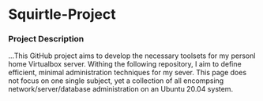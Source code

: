 # Squirtle-Project

### Project Description

...This GitHub project aims to develop the necessary toolsets for my personl home Virtualbox server. Withing the following repository, I aim to define efficient, minimal administration techniques for my sever. This page does not focus on one single subject, yet a collection of all encompsing network/server/database administration on an Ubuntu 20.04 system.
